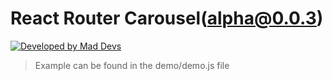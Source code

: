# React Router Carousel(alpha@0.0.3)

[![Developed by Mad Devs](https://maddevs.io/badge-dark.svg)](https://maddevs.io)
&nbsp;

> Example can be found in the demo/demo.js file